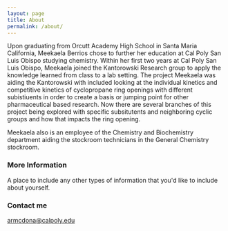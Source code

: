 ```yaml
---
layout: page
title: About
permalink: /about/
---
```


Upon graduating from Orcutt Academy High School in Santa Maria California, Meekaela Berrios chose to further her education at Cal Poly San Luis Obispo studying chemistry. Within her first two years at Cal Poly San Luis Obispo, Meekaela joined the Kantorowski Research group to apply the knowledge learned from class to a lab setting. The project Meekaela was aiding the Kantorowski with included looking at the individual kinetics and competitive kinetics of cyclopropane ring openings with different subistiuents in order to create a basis or jumping point for other pharmaceutical based research. Now there are several branches of this project being explored with specific subsitutents and neighboring cyclic groups and how that impacts the ring opening. 

Meekaela also is an employee of the Chemistry and Biochemistry department aiding the stockroom technicians in the General Chemistry stockroom.

### More Information

A place to include any other types of information that you'd like to include about yourself.

### Contact me

[armcdona@calpoly.edu](mailto:armcdona@calpoly.edu)
